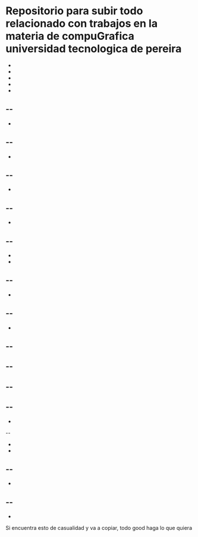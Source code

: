 # Repositorio para subir todo relacionado con trabajos en la materia de compuGrafica universidad tecnologica de pereira
-

-
-
-
-
--
-
-
--
-
-
--
-
-
--
-
-
--
-
-
-
--
-
-
--
-
-
--
-
--
-
--
-
--
-
-
--


-
-
--
-
-
--
-
-
Si encuentra esto de casualidad y va a copiar, todo good haga lo que quiera

